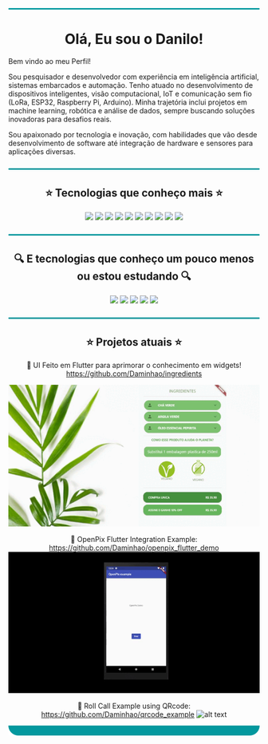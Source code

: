 <div align="center">
  <img src="https://github.com/Daminhao/daminhao/blob/main/rowradium.png" />
</div>

<h1 align="center">Olá, Eu sou o Danilo!</h1>

Bem vindo ao meu Perfil!

Sou pesquisador e desenvolvedor com experiência em inteligência artificial, sistemas embarcados e automação. Tenho atuado no desenvolvimento de dispositivos inteligentes, visão computacional, IoT e comunicação sem fio (LoRa, ESP32, Raspberry Pi, Arduino). Minha trajetória inclui projetos em machine learning, robótica e análise de dados, sempre buscando soluções inovadoras para desafios reais.

Sou apaixonado por tecnologia e inovação, com habilidades que vão desde desenvolvimento de software até integração de hardware e sensores para aplicações diversas.



<div align="center">
  <img src="https://github.com/Daminhao/daminhao/blob/main/rowradium.png" />


## ⭐️  Tecnologias que conheço mais  ⭐️
<a href="https://www.tensorflow.org/"><img height= "35" src= "https://img.shields.io/badge/tensorflow-0175C2?style=for-the-badge&logo=tensorflow&logoColor=orange"></a>
<a href="https://flutter.dev/"><img height= "35" src= "https://img.shields.io/badge/Flutter-02569B?style=for-the-badge&logo=flutter&logoColor=white"></a>
<a href="https://code.visualstudio.com/"><img height= "35" src= "https://img.shields.io/badge/VS_Code-0078D4?style=for-the-badge&logo=visual%20studio%20code&logoColor=white"></a>
<a href="https://firebase.google.com/"><img height= "35" src= "https://img.shields.io/badge/firebase-ffca28?style=for-the-badge&logo=firebase&logoColor=black"></a>
<a href="https://www.python.org/"><img height= "35" src= "https://img.shields.io/badge/Python-3776AB?style=for-the-badge&logo=python&logoColor=white"></a>
<a href="https://www.json.org/json-en.html"><img height= "35" src= "https://img.shields.io/badge/json-5E5C5C?style=for-the-badge&logo=json&logoColor=white"></a>
<a href="https://www.mysql.com/"><img height= "35" src= "https://img.shields.io/badge/MySQL-00000F?style=for-the-badge&logo=mysql&logoColor=white"></a>
<a href="https://nodejs.org/en/"><img height= "35" src= "https://img.shields.io/badge/Node.js-339933?style=for-the-badge&logo=nodedotjs&logoColor=white"></a>
<a href="https://git-scm.com/"><img height= "35" src= "https://img.shields.io/badge/Git-F05032?style=for-the-badge&logo=git&logoColor=white"></a>
<a href="https://www.android.com/"><img height= "35" src= "https://img.shields.io/badge/Android-3DDC84?style=for-the-badge&logo=android&logoColor=white"></a>


  <img src="https://github.com/Daminhao/daminhao/blob/main/rowradium.png" />

## 🔍  E tecnologias que conheço um pouco menos ou estou estudando  🔍
<a href="https://developer.mozilla.org/docs/Web/HTML"><img height= "35" src= "https://img.shields.io/badge/HTML5-E34F26?style=for-the-badge&logo=html5&logoColor=white"></a>
<a href="https://developer.mozilla.org/docs/Web/CSS"><img height= "35" src= "https://img.shields.io/badge/CSS3-1572B6?style=for-the-badge&logo=css3&logoColor=white"></a>
<a href="https://www.markdownguide.org/"><img height= "35" src= "https://img.shields.io/badge/Markdown-000000?style=for-the-badge&logo=markdown&logoColor=white"></a>
<a href="https://www.java.com/"><img height= "35" src= "https://img.shields.io/badge/Java-ED8B00?style=for-the-badge&logo=java&logoColor=white"></a>
<a href="https://reactjs.org/"><img height= "35" src= "https://img.shields.io/badge/React-20232A?style=for-the-badge&logo=react&logoColor=61DAFB"></a>


  <img src="https://github.com/Daminhao/daminhao/blob/main/rowradium.png" />

## ⭐  Projetos atuais  ⭐️

📘 UI Feito em Flutter para aprimorar o conhecimento em widgets!
https://github.com/Daminhao/ingredients

![alt text](https://github.com/Daminhao/ingredients/blob/master/images/readmeImage.gif "ReadmeImage")


📘 OpenPix Flutter Integration Example:
https://github.com/Daminhao/openpix_flutter_demo
![alt text](https://github.com/Daminhao/openpix_flutter_demo/blob/master/img/openpixdemogif.gif "ReadmeImage")


📘 Roll Call Example using QRcode:
https://github.com/Daminhao/qrcode_example
![alt text](https://github.com/Daminhao/qrcode_example/blob/master/images/rollcallexample.gif "ReadmeImage")



  <img src="https://github.com/Daminhao/daminhao/blob/main/endrow.png" />
</div>

